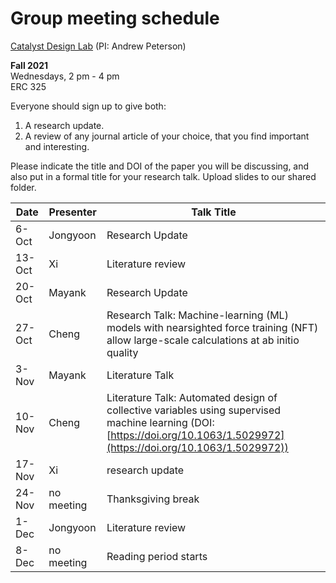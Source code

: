 # Group meeting schedule #
[Catalyst Design Lab](http://brown.edu/go/catalyst) (PI: Andrew Peterson)

**Fall 2021**  
Wednesdays, 2 pm - 4 pm  
ERC 325

Everyone should sign up to give both:

1. A research update.
2. A review of any journal article of your choice, that you find important and interesting.

Please indicate the title and DOI of the paper you will be discussing, and also put in a formal title for your research talk. Upload slides to our shared folder.


| Date   |   Presenter   |   Talk Title                                              |
| ------ | ------------- | --------------------------------------------------------- |
| 6-Oct  | Jongyoon      | Research Update                                           |
| 13-Oct | Xi            | Literature review                                         |
| 20-Oct | Mayank        | Research Update                                           |
| 27-Oct | Cheng         | Research Talk: Machine-learning (ML) models with nearsighted force training (NFT) allow large-scale calculations at ab initio quality                                           |
| 3-Nov  | Mayank        | Literature Talk                                           |
| 10-Nov | Cheng         | Literature Talk: Automated design of collective variables using supervised machine learning (DOI: [https://doi.org/10.1063/1.5029972](https://doi.org/10.1063/1.5029972))                                         |
| 17-Nov | Xi            | research update                                           |
| 24-Nov | no meeting    | Thanksgiving break                                        |
| 1-Dec  | Jongyoon      | Literature review                                         |
| 8-Dec  | no meeting    | Reading period starts                                     |